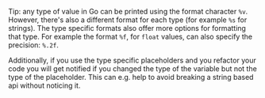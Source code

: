 Tip: any type of value in Go can be printed using the format character `%v`. However, there's also a different format for each type (for example `%s` for strings). The type specific formats also offer more options for formatting that type. For example the format `%f`, for `float` values, can also specify the precision: `%.2f`.

Additionally, if you use the type specific placeholders and you refactor your code you will get notified 
if you changed the type of the variable but not the type of the placeholder. This can e.g. help 
to avoid breaking a string based api without noticing it.
